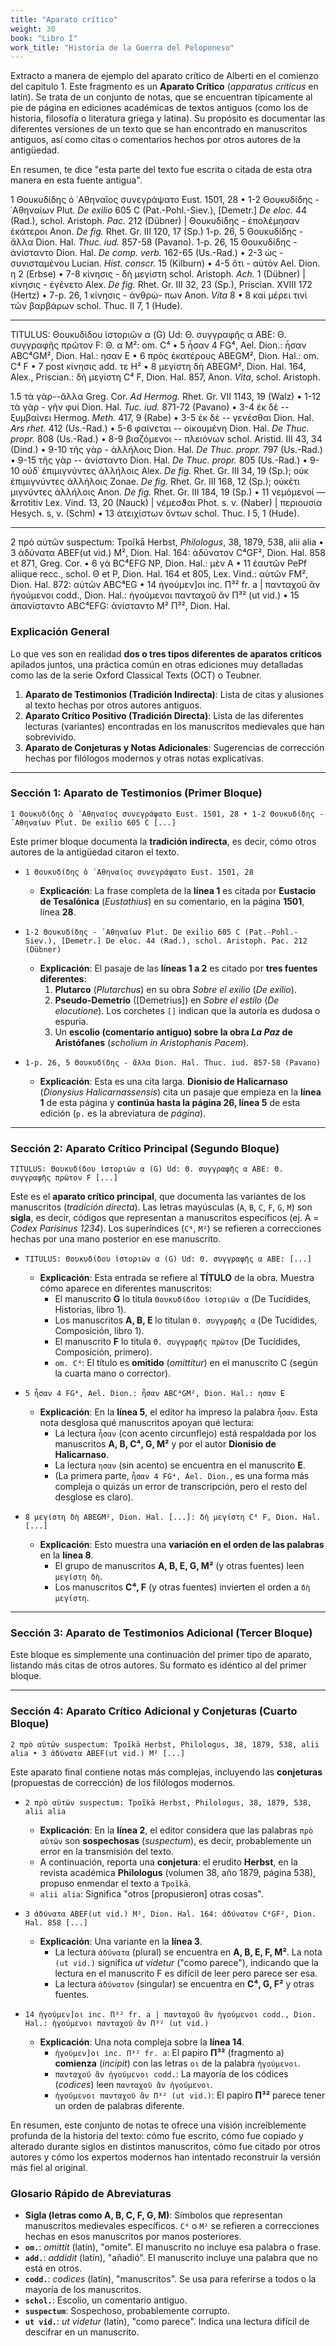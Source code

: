 ```yaml
---
title: "Aparato crítico"
weight: 30
book: "Libro I"
work_title: "Historia de la Guerra del Peloponeso"
---
```

Extracto a manera de ejemplo del aparato crítico de Alberti en el comienzo del capítulo 1. Este fragmento es un **Aparato Crítico** (*apparatus criticus* en latín). Se trata de un conjunto de notas, que se encuentran típicamente al pie de página en ediciones académicas de textos antiguos (como los de historia, filosofía o literatura griega y latina). Su propósito es documentar las diferentes versiones de un texto que se han encontrado en manuscritos antiguos, así como citas o comentarios hechos por otros autores de la antigüedad.

En resumen, te dice "esta parte del texto fue escrita o citada de esta otra manera en esta fuente antigua".

1 Θουκυδίδης ὁ ᾿Αθηναῖος συνεγράψατο Eust. 1501, 28 • 1-2 Θουκυδίδης - ᾿Αθηναίων Plut. <em>De exilio</em>
            605 C (Pat.-Pohl.-Siev.), [Demetr.] <em>De eloc.</em> 44 (Rad.), schol. Aristoph. <em>Pac.</em> 212 (Dübner) |
            Θουκυδίδης - ἐπολέμησαν ἑκάτεροι Anon. <em><em>De fig.</em></em> Rhet. Gr. III 120, 17 (Sp.) 1-p. 26, 5 Θουκυδίδης - ἄλλα
            Dion. Hal. <em>Thuc.
              iud.</em> 857-58 (Pavano). 1-p. 26, 15 Θουκυδίδης - ἀνίσταντο Dion. Hal. <em>De comp. verb.</em> 162-65
            (Us.-Rad.) • 2-3 ὡς
            - συνισταμένου Lucian. <em>Hist. conscr.</em> 15 (Kilburn) • 4-5 ὅτι - αὐτόν Ael. Dion. η 2 (Erbse) • 7-8
            κίνησις -
            δὴ μεγίστη schol. Aristoph. <em>Ach.</em> 1 (Dübner) | κίνησις - ἐγένετο Alex. <em><em>De fig.</em></em>
            Rhet. Gr. III 32, 23 (Sp.),
            Priscian. XVIII 172 (Hertz) • 7-p. 26, 1 κίνησις - ἀνθρώ- πων Anon. <em>Vita</em> 8 • 8 καὶ μέρει τινὶ τῶν
            βαρβάρων
            schol. Thuc. II 7, 1 (Hude).
          <hr>

  TITULUS: Θουκυδίδου ἱστοριῶν α (G) Ud: Θ. συγγραφῆς α ABE: Θ. συγγραφῆς πρῶτον F: Θ. α M²: om. C⁴ • 5 ἦσαν
            4 FG⁴, Ael. Dion.: ἦσαν ABC⁴GM², Dion. Hal.: ησαν Ε  • 6 πρὸς ἑκατέρους ABEGM², Dion. Hal.: om. C⁴ F • 7 post
            κίνησις add. τε Η² • 8 μεγίστη δὴ ABEGM², Dion. Hal. 164, Alex., Priscian.: δὴ μεγίστη C⁴ F, Dion. Hal. 857,
            Anon. <em>Vita</em>, schol. Aristoph.

  1.5 τὰ γὰρ--ἄλλα Greg. Cor. <em>Ad Hermog.</em> Rhet. Gr. VII 1143, 19 (Walz) • 1-12 τὰ γὰρ - γῆν φυί
            Dion. Hal. <em>Tuc. iud.</em> 871-72 (Pavano) • 3-4 ἐκ δὲ -- ξυμβαίνει Hermog. <em>Meth.</em> 417, 9 (Rabe)
            • 3-5 ἐκ δὲ -- γενέσθαι Dion. Hal. <em>Ars rhet.</em> 412 (Us.-Rad.) • 5-6 φαίνεται -- οἰκουμένη Dion. Hal.
            <em>De Thuc. propr.</em> 808 (Us.-Rad.) • 8-9 βιαζόμενοι -- πλειόνων schol. Aristid. III 43, 34 (Dind.) •
            9-10 τῆς γὰρ - ἀλλήλοις Dion. Hal. <em>De Thuc. propr.</em> 797 (Us.-Rad.) • 9-15 τῆς γὰρ -- ἀνίσταντο Dion.
            Hal. <em>De Thuc. propr.</em> 805 (Us.-Rad.) • 9-10 οὐδ᾽ ἐπιμιγνύντες ἀλλήλοις Alex. <em>De fig.</em> Rhet.
            Gr. III 34, 19 (Sp.); οὐκ ἐπιμιγνύντες ἀλλήλοις Zonae. <em>De fig.</em> Rhet. Gr. III 168, 12 (Sp.); οὐκέτι
            μιγνύντες ἀλλήλοις Anon. <em>De fig.</em> Rhet. Gr. III 184, 19 (Sp.) • 11 νεμόμενοί — &rrotitiv Lex. Vind.
            13, 20 (Nauck) | νέμεσϑαι Phot. s. v. (Naber) | περιουσία Hesych. s, v. (Schm) • 13 ἀτειχίστων ὄντων schol.
            Thuc. I 5, 1 (Hude).
            <hr>

  2 πρὸ αὐτῶν suspectum: Tpoĩkā Herbst, <em>Philologus</em>, 38, 1879, 538, alii alia • 3 ἀδύνατα ABEF(ut
            vid.) M², Dion. Hal. 164: ἀδύνατον C⁴GF², Dion. Hal. 858 et 871, Greg. Cor. • 6 γὰ BC⁴EFG NP, Dion. Hal.:
            μὲν A • 11 ἑαυτῶν PePf aliique recc., schol. Θ et P, Dion. Hal. 164 et 805, Lex. Vind.: αὑτῶν FM², Dion.
            Hal. 872: αὐτῶν ABC⁴EG • 14 ἡγούμεν]οι inc. Π³² fr. a | πανταχοῦ ἂν ἡγούμενοι codd., Dion. Hal.: ἡγούμενοι
            πανταχοῦ ἂν Π³² (ut vid.) • 15 ἀπανίσταντο ABC⁴EFG: ἀνίσταντο Μ² Π³², Dion. Hal.

### Explicación General

Lo que ves son en realidad **dos o tres tipos diferentes de aparatos críticos** apilados juntos, una práctica común en otras ediciones muy detalladas como las de la serie Oxford Classical Texts (OCT) o Teubner.

1.  **Aparato de Testimonios (Tradición Indirecta)**: Lista de citas y alusiones al texto hechas por otros autores antiguos.
2.  **Aparato Crítico Positivo (Tradición Directa)**: Lista de las diferentes lecturas (variantes) encontradas en los manuscritos medievales que han sobrevivido.
3.  **Aparato de Conjeturas y Notas Adicionales**: Sugerencias de corrección hechas por filólogos modernos y otras notas explicativas.

-----

### Sección 1: Aparato de Testimonios (Primer Bloque)

```
1 Θουκυδίδης ὁ ᾿Αθηναῖος συνεγράψατο Eust. 1501, 28 • 1-2 Θουκυδίδης - ᾿Αθηναίων Plut. De exilio 605 C [...]
```

Este primer bloque documenta la **tradición indirecta**, es decir, cómo otros autores de la antigüedad citaron el texto.

  * `1 Θουκυδίδης ὁ ᾿Αθηναῖος συνεγράψατο Eust. 1501, 28`

      * **Explicación**: La frase completa de la **línea 1** es citada por **Eustacio de Tesalónica** (*Eustathius*) en su comentario, en la página **1501**, línea **28**.

  * `1-2 Θουκυδίδης - ᾿Αθηναίων Plut. De exilio 605 C (Pat.-Pohl.-Siev.), [Demetr.] De eloc. 44 (Rad.), schol. Aristoph. Pac. 212 (Dübner)`

      * **Explicación**: El pasaje de las **líneas 1 a 2** es citado por **tres fuentes diferentes**:
        1.  **Plutarco** (*Plutarchus*) en su obra *Sobre el exilio* (*De exilio*).
        2.  **Pseudo-Demetrio** ([Demetrius]) en *Sobre el estilo* (*De elocutione*). Los corchetes `[]` indican que la autoría es dudosa o espuria.
        3.  Un **escolio (comentario antiguo) sobre la obra *La Paz* de Aristófanes** (*scholium in Aristophanis Pacem*).

  * `1-p. 26, 5 Θουκυδίδης - ἄλλα Dion. Hal. Thuc. iud. 857-58 (Pavano)`

      * **Explicación**: Esta es una cita larga. **Dionisio de Halicarnaso** (*Dionysius Halicarnassensis*) cita un pasaje que empieza en la **línea 1** de esta página y **continúa hasta la página 26, línea 5** de esta edición (`p.` es la abreviatura de *página*).

-----

### Sección 2: Aparato Crítico Principal (Segundo Bloque)

```
TITULUS: Θουκυδίδου ἱστοριῶν α (G) Ud: Θ. συγγραφῆς α ABE: Θ. συγγραφῆς πρῶτον F [...]
```

Este es el **aparato crítico principal**, que documenta las variantes de los manuscritos (*tradición directa*). Las letras mayúsculas (`A`, `B`, `C`, `F`, `G`, `M`) son **sigla**, es decir, códigos que representan a manuscritos específicos (ej. A = *Codex Parisinus 1234*). Los superíndices (`C⁴`, `M²`) se refieren a correcciones hechas por una mano posterior en ese manuscrito.

  * `TITULUS: Θουκυδίδου ἱστοριῶν α (G) Ud: Θ. συγγραφῆς α ABE: [...]`

      * **Explicación**: Esta entrada se refiere al **TÍTULO** de la obra. Muestra cómo aparece en diferentes manuscritos:
          * El manuscrito **G** lo titula `Θουκυδίδου ἱστοριῶν α` (De Tucídides, Historias, libro 1).
          * Los manuscritos **A, B, E** lo titulan `Θ. συγγραφῆς α` (De Tucídides, Composición, libro 1).
          * El manuscrito **F** lo titula `Θ. συγγραφῆς πρῶτον` (De Tucídides, Composición, primero).
          * `om. C⁴`: El título es **omitido** (*omittitur*) en el manuscrito C (según la cuarta mano o corrector).

  * `5 ἦσαν 4 FG⁴, Ael. Dion.: ἦσαν ABC⁴GM², Dion. Hal.: ησαν Ε`

      * **Explicación**: En la **línea 5**, el editor ha impreso la palabra `ἦσαν`. Esta nota desglosa qué manuscritos apoyan qué lectura:
          * La lectura `ἦσαν` (con acento circunflejo) está respaldada por los manuscritos **A, B, C⁴, G, M²** y por el autor **Dionisio de Halicarnaso**.
          * La lectura `ησαν` (sin acento) se encuentra en el manuscrito **E**.
          * (La primera parte, `ἦσαν 4 FG⁴, Ael. Dion.`, es una forma más compleja o quizás un error de transcripción, pero el resto del desglose es claro).

  * `8 μεγίστη δὴ ABEGM², Dion. Hal. [...]: δὴ μεγίστη C⁴ F, Dion. Hal. [...]`

      * **Explicación**: Esto muestra una **variación en el orden de las palabras** en la **línea 8**.
          * El grupo de manuscritos **A, B, E, G, M²** (y otras fuentes) leen `μεγίστη δὴ`.
          * Los manuscritos **C⁴, F** (y otras fuentes) invierten el orden a `δὴ μεγίστη`.

-----

### Sección 3: Aparato de Testimonios Adicional (Tercer Bloque)

Este bloque es simplemente una continuación del primer tipo de aparato, listando más citas de otros autores. Su formato es idéntico al del primer bloque.

-----

### Sección 4: Aparato Crítico Adicional y Conjeturas (Cuarto Bloque)

```
2 πρὸ αὐτῶν suspectum: Tpoĩkā Herbst, Philologus, 38, 1879, 538, alii alia • 3 ἀδύνατα ABEF(ut vid.) M² [...]
```

Este aparato final contiene notas más complejas, incluyendo las **conjeturas** (propuestas de corrección) de los filólogos modernos.

  * `2 πρὸ αὐτῶν suspectum: Tpoĩkā Herbst, Philologus, 38, 1879, 538, alii alia`

      * **Explicación**: En la **línea 2**, el editor considera que las palabras `πρὸ αὐτῶν` son **sospechosas** (*suspectum*), es decir, probablemente un error en la transmisión del texto.
      * A continuación, reporta una **conjetura**: el erudito **Herbst**, en la revista académica **Philologus** (volumen 38, año 1879, página 538), propuso enmendar el texto a `Tpoĩkā`.
      * `alii alia`: Significa "otros [propusieron] otras cosas".

  * `3 ἀδύνατα ABEF(ut vid.) M², Dion. Hal. 164: ἀδύνατον C⁴GF², Dion. Hal. 858 [...]`

      * **Explicación**: Una variante en la **línea 3**.
          * La lectura `ἀδύνατα` (plural) se encuentra en **A, B, E, F, M²**. La nota `(ut vid.)` significa *ut videtur* ("como parece"), indicando que la lectura en el manuscrito F es difícil de leer pero parece ser esa.
          * La lectura `ἀδύνατον` (singular) se encuentra en **C⁴, G, F²** y otras fuentes.

  * `14 ἡγούμεν]οι inc. Π³² fr. a | πανταχοῦ ἂν ἡγούμενοι codd., Dion. Hal.: ἡγούμενοι πανταχοῦ ἂν Π³² (ut vid.)`

      * **Explicación**: Una nota compleja sobre la **línea 14**.
          * `ἡγούμεν]οι inc. Π³² fr. a`: El papiro **Π³²** (fragmento a) **comienza** (*incipit*) con las letras `οι` de la palabra `ἡγούμενοι`.
          * `πανταχοῦ ἂν ἡγούμενοι codd.`: La mayoría de los códices (*codices*) leen `πανταχοῦ ἂν ἡγούμενοι`.
          * `ἡγούμενοι πανταχοῦ ἂν Π³² (ut vid.)`: El papiro **Π³²** parece tener un orden de palabras diferente.

En resumen, este conjunto de notas te ofrece una visión increíblemente profunda de la historia del texto: cómo fue escrito, cómo fue copiado y alterado durante siglos en distintos manuscritos, cómo fue citado por otros autores y cómo los expertos modernos han intentado reconstruir la versión más fiel al original.

### **Glosario Rápido de Abreviaturas**

* **Sigla (letras como A, B, C, F, G, M)**: Símbolos que representan manuscritos medievales específicos. `C⁴` o `M²` se refieren a correcciones hechas en esos manuscritos por manos posteriores.
* **`om.`**: *omittit* (latín), "omite". El manuscrito no incluye esa palabra o frase.
* **`add.`**: *addidit* (latín), "añadió". El manuscrito incluye una palabra que no está en otros.
* **`codd.`**: *codices* (latín), "manuscritos". Se usa para referirse a todos o la mayoría de los manuscritos.
* **`schol.`**: Escolio, un comentario antiguo.
* **`suspectum`**: Sospechoso, probablemente corrupto.
* **`ut vid.`**: *ut videtur* (latín), "como parece". Indica una lectura difícil de descifrar en un manuscrito.